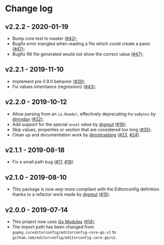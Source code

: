 # Change log

## v2.2.2 - 2020-01-19

- Bump core test to master
  ([#42](https://github.com/editorconfig/editorconfig-core-go/pull/42));
- Bugfix error mangled when reading a file which could create a panic
  ([#47](https://github.com/editorconfig/editorconfig-core-go/pull/47));
- Bugfix INI file generated would not show the correct value
  ([#47](https://github.com/editorconfig/editorconfig-core-go/pull/47));

## v2.2.1 - 2019-11-10

- Implement pre 0.9.0 behavior
  ([#39](https://github.com/editorconfig/editorconfig-core-go/pull/39));
- Fix values inheritance (regression)
  ([#43](https://github.com/editorconfig/editorconfig-core-go/pull/43));

## v2.2.0 - 2019-10-12

- Allow parsing from an `io.Reader`, effectively deprecating `ParseBytes`
  by [@mvdan](https://github.com/mvdan)
  ([#32](https://github.com/editorconfig/editorconfig-core-go/pull/32));
- Add support for the special `unset` value by [@greut](https://github.com/greut)
  ([#19](https://github.com/editorconfig/editorconfig-core-go/pull/19));
- Skip values, properties or section that are considered too long
  ([#35](https://github.com/editorconfig/editorconfig-core-go/pull/35));
- Clean up and documentation work by [@mstruebing](https://github.com/mstruebing/)
  ([#23](https://github.com/editorconfig/editorconfig-core-go/pull/23),
  [#24](https://github.com/editorconfig/editorconfig-core-go/pull/24)).

## v2.1.1 - 2019-08-18

- Fix a small path bug
  ([#17](https://github.com/editorconfig/editorconfig-core-go/issues/17),
  [#18](https://github.com/editorconfig/editorconfig-core-go/pull/18)).

## v2.1.0 - 2019-08-10

- This package is now *way* more compliant with the Editorconfig definition
  thanks to a refactor work made by [@greut](https://github.com/greut)
  ([#15](https://github.com/editorconfig/editorconfig-core-go/pull/15)).

## v2.0.0 - 2019-07-14

- This project now uses [Go Modules](https://blog.golang.org/using-go-modules)
  ([#14](https://github.com/editorconfig/editorconfig-core-go/pull/14));
- The import path has been changed from `gopkg.in/editorconfig/editorconfig-core-go.v1`
  to `github.com/editorconfig/editorconfig-core-go/v2`.
